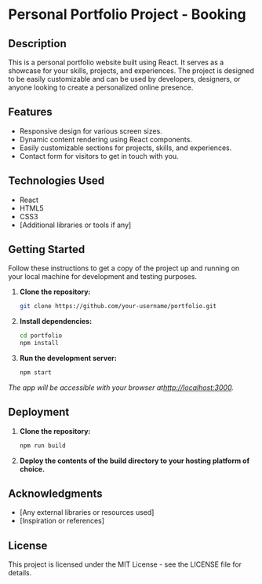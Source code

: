 # Personal Portfolio Project - Booking

## Description

This is a personal portfolio website built using React. It serves as a showcase for your skills, projects, and experiences. The project is designed to be easily customizable and can be used by developers, designers, or anyone looking to create a personalized online presence.

## Features

- Responsive design for various screen sizes.
- Dynamic content rendering using React components.
- Easily customizable sections for projects, skills, and experiences.
- Contact form for visitors to get in touch with you.

## Technologies Used

- React
- HTML5
- CSS3
- [Additional libraries or tools if any]

## Getting Started

Follow these instructions to get a copy of the project up and running on your local machine for development and testing purposes.

1. **Clone the repository:**

   ```bash
   git clone https://github.com/your-username/portfolio.git
   ```
   
2. **Install dependencies:**

   ```bash
   cd portfolio
   npm install
   ```

3. **Run the development server:**

   ```bash
   npm start
   ```

*The app will be accessible with your browser at[http://localhost:3000](http://localhost:3000).*

## Deployment

1. **Clone the repository:**

   ```bash
   npm run build
   ```
   
3. **Deploy the contents of the build directory to your hosting platform of choice.**

## Acknowledgments

* [Any external libraries or resources used]
* [Inspiration or references]

## License

This project is licensed under the MIT License - see the LICENSE file for details.
